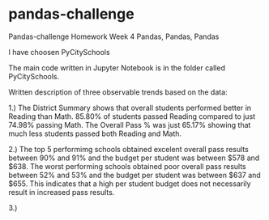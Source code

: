 # pandas-challenge
Pandas-challenge Homework Week 4 Pandas, Pandas, Pandas

I have choosen PyCitySchools

The main code written in Jupyter Notebook is in the folder called PyCitySchools.

Written description of three observable trends based on the data:

1.) The District Summary shows that overall students performed better in Reading than Math. 85.80% of students passed Reading compared to just 74.98% passing Math. The Overall Pass % was just 65.17% showing that much less students passed both Reading and Math. 

2.) The top 5 performimg schools obtained excelent overall pass results between 90% and 91% and the budget per student was between $578 and $638.
 The worst performing schools obtained poor overall pass results between 52% and 53% and the budget per student was between $637 and $655.
This indicates that a high per student budget does not necessarily result in increased pass results.
  
3.)
